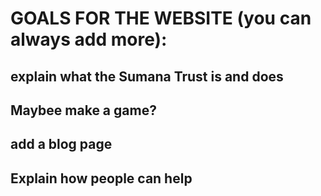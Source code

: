 # GOALS FOR THE WEBSITE (you can always add more):

## explain what the Sumana Trust is and does
## Maybee make a game?
## add a blog page
## Explain how people can help
